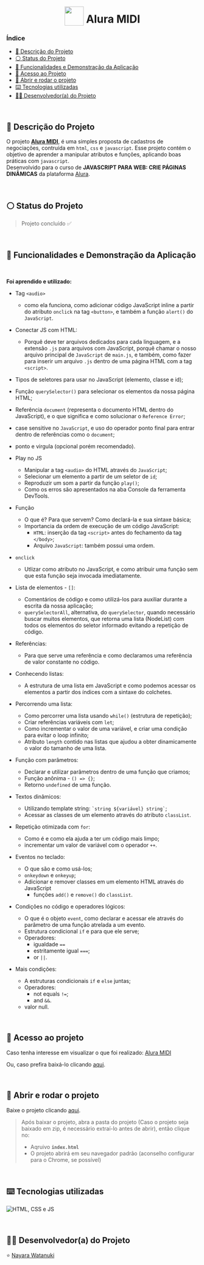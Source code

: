 <h1 align="center">
  <img width="50px" style="vertical-align: bottom" src="https://raw.githubusercontent.com/nayarawatanuki/javascript__aluramidi/main/assets/img/favicon.png#vitrinedev"> 
  Alura MIDI 
</h1>

### Índice

* [:pencil: Descrição do Projeto](#pencil-descrição-do-projeto)
* [:white_circle: Status do Projeto](#white_circle-status-do-projeto)
* [:hammer: Funcionalidades e Demonstração da Aplicação](#hammer-funcionalidades-e-demonstração-da-aplicação)
* [:open_file_folder: Acesso ao Projeto](#open_file_folder-acesso-ao-projeto)
* [:rocket: Abrir e rodar o projeto](#rocket-abrir-e-rodar-o-projeto)
* [:keyboard: Tecnologias utilizadas](#keyboard-tecnologias-utilizadas)
* [:woman_technologist: Desenvolvedor(a) do Projeto](#woman_technologist-desenvolvedora-do-projeto)

</br>

## :pencil: Descrição do Projeto
O projeto **[Alura MIDI](https://nayarawatanuki.github.io/javascript__aluramidi/)**, é uma simples proposta de cadastros de negociações, contruída em `html`, `css` e `javascript`. 
Esse projeto contém o objetivo de aprender a manipular atributos e funções, aplicando boas práticas com `javascript`. 
</br>Desenvolvido para o curso de **JAVASCRIPT PARA WEB: CRIE PÁGINAS DINÂMICAS** da plataforma [Alura](https://www.alura.com.br/).

</br>

## :white_circle: Status do Projeto
> Projeto concluído :white_check_mark:

</br>

## :hammer: Funcionalidades e Demonstração da Aplicação


</br>

**Foi aprendido e utilizado:** 


  - Tag `<audio>` 
    - como ela funciona, como adicionar código JavaScript inline a partir do atributo `onclick` na tag `<button>`, e também a função `alert()` do `JavaScript`. 
  
  - Conectar JS com HTML: 
    - Porquê deve ter arquivos dedicados para cada linguagem, e a extensão `.js` para arquivos com JavaScript, porquê chamar o nosso arquivo principal de `JavaScript` de `main.js`, e também, como fazer para inserir um arquivo `.js` dentro de uma página HTML com a tag `<script>`. 
  
  - Tipos de seletores para usar no JavaScript (elemento, classe e id);
  - Função `querySelector()` para selecionar os elementos da nossa página HTML;
  - Referência `document` (representa o documento HTML dentro do JavaScript), e o que significa e como solucionar o `Reference Error`; 
  - case sensitive no `JavaScript`, e uso do operador ponto final para entrar dentro de referências como o `document`;
  - ponto e virgula (opcional porém recomendado).
  
  
  - Play no JS
    - Manipular a tag `<audio>` do HTML através do `JavaScript`; 
    - Selecionar um elemento a partir de um seletor de `id`;
    - Reproduzir um som a partir da função `play()`;
    - Como os erros são apresentados na aba Console da ferramenta DevTools.
  
  - Função
    - O que é? Para que servem? Como declará-la e sua sintaxe básica;
    - Importancia da ordem de execução de um código JavaScript: 
      - `HTML`: inserção da tag `<script>` antes do fechamento da tag `</body>`;
      - Arquivo `JavaScript`: também possui uma ordem.
  
  - `onclick`
    - Utlizar como atributo no JavaScript, e como atribuir uma função sem que esta função seja invocada imediatamente.
  
  
  - Lista de elementos - `[]`:
    - Comentários de código e como utilizá-los para auxiliar durante a escrita da nossa aplicação;
    - `querySelectorAll`, alternativa, do `querySelector`, quando necessário buscar muitos elementos, que retorna uma lista (NodeList) com todos os elementos do seletor informado evitando a repetição de código.
  
  - Referências:
    - Para que serve uma referência e como declaramos uma referência de valor constante no código.
  
  - Conhecendo listas:
    - A estrutura de uma lista em JavaScript e como podemos acessar os elementos a partir dos índices com a sintaxe do colchetes.
  
  
  - Percorrendo uma lista:
    - Como percorrer uma lista usando `while()` (estrutura de repetição);
    - Criar referências variáveis com `let`;
    - Como incrementar o valor de uma variável, e criar uma condição para evitar o loop infinito;
    - Atributo `length` contido nas listas que ajudou a obter dinamicamente o valor do tamanho de uma lista.
    
  - Função com parâmetros:
    - Declarar e utilizar parâmetros dentro de uma função que criamos;
    - Função anônima - `() => {}`;
    - Retorno `undefined` de uma função.
  
  - Textos dinâmicos:
    - Utilizando template string: `` `string ${variável} string` ``;
    - Acessar as classes de um elemento através do atributo `classList`. 
    
  - Repetição otimizada com `for`:
    - Como é e como ela ajuda a ter um código mais limpo;
    - incrementar um valor de variável com o operador `++`.
    
  
  - Eventos no teclado:
    - O que são e como usá-los; 
    - `onkeydown` e `onkeyup`; 
    - Adicionar e remover classes em um elemento HTML através do JavaScript 
      - funções `add()` e `remove()` do `classList`.
  
  - Condições no código e operadores lógicos:
    - O que é o objeto `event`, como declarar e acessar ele através do parâmetro de uma função atrelada a um evento. 
    - Estrutura condicional `if` e para que ele serve;
    - Operadores: 
      - igualdade `==` 
      - estritamente igual `===`;
      - or `||`.
    
  - Mais condições:
    - A estruturas condicionais `if` e `else` juntas; 
    - Operadores: 
      - not equals `!=`; 
      - and `&&`.
    - valor null.
  
</br>

## :open_file_folder: Acesso ao projeto
Caso tenha interesse em visualizar o que foi realizado: [Alura MIDI](https://nayarawatanuki.github.io/javascript__aluramidi/) 

Ou, caso prefira baixá-lo clicando [aqui](https://github.com/nayarawatanuki/javascript__aluramidi/archive/refs/heads/main.zip).

</br>

## :rocket: Abrir e rodar o projeto
Baixe o projeto clicando [aqui](https://github.com/nayarawatanuki/javascript__aluramidi/archive/refs/heads/main.zip).

> Após baixar o projeto, abra a pasta do projeto (Caso o projeto seja baixado em zip, é necessário extraí-lo antes de abrir), então clique no:
> - Aqruivo **``index.html``**
> - O projeto abrirá em seu navegador padrão (aconselho configurar para o Chrome, se possível)

</br>

## :keyboard: Tecnologias utilizadas
![HTML, CSS e JS](https://raw.githubusercontent.com/nayarawatanuki/javascript__aluramidi/main/assets/img/readme/html-css-js.PNG)</br>

</br>

## :woman_technologist: Desenvolvedor(a) do Projeto
:star: [Nayara Watanuki](https://github.com/nayarawatanuki)

